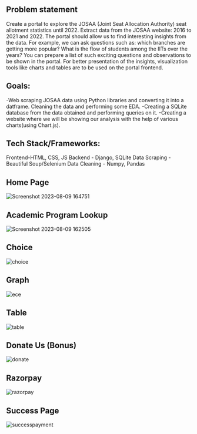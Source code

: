 ## **Problem statement**


Create a portal to explore the JOSAA (Joint Seat Allocation Authority) seat allotment statistics until 2022. Extract data from the JOSAA website: 2016 to 2021 and 2022. The portal should allow us to find interesting insights from the data. For example, we can ask questions such as: which branches are getting more popular? What is the flow of students among the IITs over the years? You can prepare a list of such exciting questions and observations to be shown in the portal. For better presentation of the insights, visualization tools like charts and tables are to be used on the portal frontend.
## **Goals:**

-Web scraping JOSAA data using Python libraries and converting it into a datframe. Cleaning the data and performing some EDA.
-Creating a SQLite database from the data obtained and performing queries on it.
-Creating a website where we will be showing our analysis with the help of various charts(using Chart.js).



## **Tech Stack/Frameworks:**

Frontend-HTML, CSS, JS
Backend - Django, SQLite
Data Scraping - Beautiful Soup/Selenium
Data Cleaning - Numpy, Pandas


## **Home Page**
![Screenshot 2023-08-09 164751](https://github.com/MrSuperfluous/JOSAA_project/assets/110557560/1d286be6-ff9c-4c00-b98c-cc11b89fa705)
## **Academic Program Lookup**
![Screenshot 2023-08-09 162505](https://github.com/MrSuperfluous/JOSAA_project/assets/110557560/8115c369-8e83-4fdd-9554-1b60580b1fc9)
## **Choice**
![choice](https://github.com/MrSuperfluous/JOSAA_project/assets/110557560/1a734c9c-15bd-4bda-81bf-359c73c8fb5f)
## **Graph**
![ece](https://github.com/MrSuperfluous/JOSAA_project/assets/110557560/68360343-5e59-431a-a582-400ac5d2db48)
## **Table**
![table](https://github.com/MrSuperfluous/JOSAA_project/assets/110557560/69b4bc55-4722-4db8-86f5-6721cd286a0a)
## **Donate Us (Bonus)**
![donate](https://github.com/MrSuperfluous/JOSAA_project/assets/110557560/39f0141d-1e39-44df-a566-01060d0082a0)
## **Razorpay**
![razorpay](https://github.com/MrSuperfluous/JOSAA_project/assets/110557560/24fff26b-0d90-4697-90fb-a6896cf23c8e)
## **Success Page**
![successpayment](https://github.com/MrSuperfluous/JOSAA_project/assets/110557560/cff26e4d-67ec-466d-bbfc-8a1f5361bc33)







